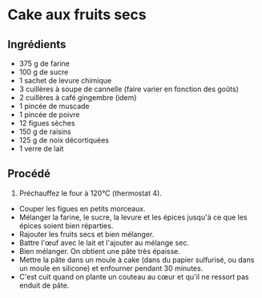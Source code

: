 # Cake aux fruits secs

## Ingrédients

* 375 g de farine
* 100 g de sucre
* 1 sachet de levure chimique
* 3 cuillères à soupe de cannelle (faire varier en fonction des goûts)
* 2 cuillères à café gingembre (idem)
* 1 pincée de muscade
* 1 pincée de poivre
* 12 figues sèches
* 150 g de raisins
* 125 g de noix décortiquées
* 1 verre de lait

## Procédé

1. Préchauffez le four à 120°C (thermostat 4).
- Couper les figues en petits morceaux.
- Mélanger la farine, le sucre, la levure et les épices jusqu'à ce que les épices soient bien réparties.
- Rajouter les fruits secs et bien mélanger.
- Battre l'œuf avec le lait et l'ajouter au mélange sec.
- Bien mélanger. On obtient une pâte très épaisse.
- Mettre la pâte dans un moule à cake (dans du papier sulfurisé, ou dans un moule en silicone) et enfourner pendant 30 minutes.
- C'est cuit quand on plante un couteau au cœur et qu'il ne ressort pas enduit de pâte.
